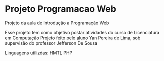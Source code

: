 # Projeto Programacao Web
 Projeto da aula de Introdução a Programação Web

Esse projeto tem como objetivo postar atividades do curso de Licenciatura em Computação
Projeto feito pelo aluno Yan Pereira de Lima, sob supervisão do professor Jefferson De Sousa

Linguagens utilizdas:
HMTL
PHP
